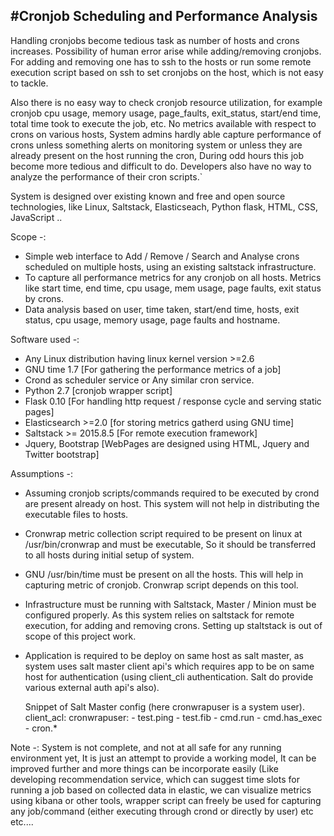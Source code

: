 #Cronjob Scheduling and Performance Analysis
-------------------------------------------

Handling cronjobs become tedious task as number of hosts and crons increases. Possibility of human error arise while adding/removing cronjobs. For adding and removing one has to ssh to the hosts or run some remote execution script based on ssh to set cronjobs on the host, which is not easy to tackle.

Also there is no easy way to check cronjob resource utilization, for example cronjob cpu usage, memory usage, page_faults, exit_status, start/end time, total time took to execute the job, etc. No metrics available with respect to crons on various hosts, System admins hardly able capture performance of crons unless something alerts on monitoring system or unless they are already present on the host running the cron, During odd hours this job become more tedious and difficult to do. Developers also have no way to analyze the performance of their cron scripts.`

System is designed over existing known and free and open source technologies, like Linux, Saltstack, Elasticseach, Python flask, HTML, CSS, JavaScript ..

Scope -:

- Simple web interface to Add / Remove / Search and Analyse crons scheduled on multiple hosts, using an existing saltstack infrastructure.
- To capture all performance metrics for any cronjob on all hosts. Metrics like start time, end time, cpu usage, mem usage, page faults, exit status by crons.
- Data analysis based on user, time taken, start/end time, hosts, exit status, cpu usage, memory usage, page faults and hostname.

Software used -:

- Any Linux distribution having linux kernel version >=2.6
- GNU time 1.7 [For gathering the performance metrics of a job]
- Crond as scheduler service or Any similar cron service.
- Python 2.7 [cronjob wrapper script]
- Flask 0.10 [For handling http request / response cycle and serving static pages]
- Elasticsearch >=2.0 [for storing metrics gatherd using GNU time]
- Saltstack >=  2015.8.5 [For remote execution framework]
- Jquery, Bootstrap [WebPages are designed using HTML, Jquery and Twitter bootstrap]

Assumptions -:

- Assuming cronjob scripts/commands required to be executed by crond are present already on host. This system will not help in distributing the executable files to hosts.
- Cronwrap metric collection script required to be present on linux at /usr/bin/cronwrap and must be executable, So it should be transferred to all hosts during initial setup of system.
- GNU /usr/bin/time must be present on all the hosts. This will help in capturing metric of cronjob. Cronwrap script depends on this tool.
- Infrastructure must be running with Saltstack, Master / Minion must be configured properly. As this system relies on saltstack for remote execution, for adding and removing crons. Setting up staltstack is out of scope of this project work.
- Application is required to be deploy on same host as salt master, as system uses salt master client api's which requires app to be on same host for authentication (using client_cli authentication. Salt do provide various external auth api's also).

	Snippet of Salt Master config (here cronwrapuser is a system user).
	client_acl:
	   cronwrapuser:
	     - test.ping
	     - test.fib
	     - cmd.run
	     - cmd.has_exec
	     - cron.*

Note -: System is not complete, and not at all safe for any running environment yet, It is just an attempt to provide a working model, It can be improved further and more things can be incorporate easily (Like developing recommendation service, which can suggest time slots for running a job based on collected data in elastic, we can visualize metrics using kibana or other tools, wrapper script can freely be used for capturing any job/command (either executing through crond or directly by user) etc etc....
